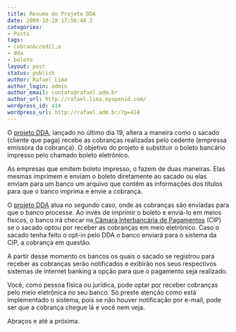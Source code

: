 ```yaml
---
title: Resumo do Projeto DDA
date: 2009-10-28 17:56:48 Z
categories:
- Posts
tags:
- cobran&ccedil;a
- dda
- boleto
layout: post
status: publish
author: Rafael Lima
author_login: admin
author_email: contato@rafael.adm.br
author_url: http://rafael.lima.myopenid.com/
wordpress_id: 414
wordpress_url: http://rafael.adm.br/?p=414
---
```


O <a href="http://www.febraban.org.br/projetodda/">projeto DDA</a>, lan&ccedil;ado no &uacute;ltimo dia 19, altera a maneira como o sacado (cliente que paga) recebe as cobran&ccedil;as realizadas pelo cedente (empressa emissora da cobran&ccedil;a). O objetivo do projeto &eacute; substituir o boleto banc&aacute;rio impresso pelo chamado boleto eletr&ocirc;nico.

As empresas que emitem boleto impresso, o fazem de duas maneiras. Elas mesmas imprimem e enviam o boleto diretamente ao sacado ou elas enviam para um banco um arquivo que cont&eacute;m as informa&ccedil;&otilde;es dos t&iacute;tulos para que o banco imprima e envie a cobran&ccedil;a.

O <a href="http://www.febraban.org.br/projetodda/">projeto DDA</a> atua no segundo caso, onde as cobran&ccedil;as s&atilde;o enviadas para que o banco processe. Ao inv&eacute;s de imprimir o boleto e envi&aacute;-lo em meios f&iacute;sicos, o banco ir&aacute; checar na<a href="http://www.cip-bancos.org.br/"> C&acirc;mara Interbanc&aacute;ria de Pagamentos</a> (CIP) se o sacado optou por receber as cobran&ccedil;as em meio eletr&ocirc;nico. Caso o sacado tenha feito o opt-in pelo DDA o banco enviar&aacute; para o sistema da CIP, a cobran&ccedil;a em quest&atilde;o.

A partir desse momento os bancos os quais o sacado se registrou para receber as cobran&ccedil;as ser&atilde;o notificados e exibir&atilde;o nos seus respectivos sistemas de internet banking a op&ccedil;&atilde;o para que o pagamento seja realizado.

Voc&ecirc;, como pessoa f&iacute;sica ou jur&iacute;dica, pode optar por receber cobran&ccedil;as pelo meio eletr&ocirc;nica no seu banco. S&oacute; preste aten&ccedil;&atilde;o como est&aacute; implementado o sistema, pois se n&atilde;o houver notifica&ccedil;&atilde;o por e-mail, pode ser que a cobran&ccedil;a chegue l&aacute; e voc&ecirc; nem veja.

Abra&ccedil;os e at&eacute; a pr&oacute;xima.
